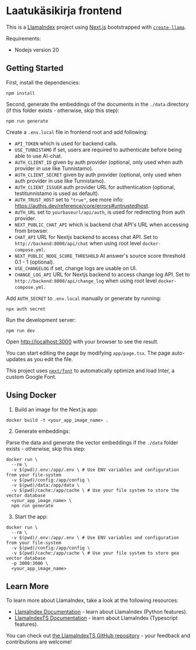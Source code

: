 # Laatukäsikirja frontend

This is a [LlamaIndex](https://www.llamaindex.ai/) project using [Next.js](https://nextjs.org/) bootstrapped with [`create-llama`](https://github.com/run-llama/LlamaIndexTS/tree/main/packages/create-llama).

Requirements:

- Nodejs version 20

## Getting Started

First, install the dependencies:

```
npm install
```

Second, generate the embeddings of the documents in the `./data` directory (if this folder exists - otherwise, skip this step):

```
npm run generate
```

Create a `.env.local` file in frontend root and add following:

- `API_TOKEN` which is used for backend calls.
- `USE_TUNNISTAMO` if set, users are required to authenticate before being able to use AI-chat.
- `AUTH_CLIENT_ID` given by auth provider (optional, only used when auth provider in use like Tunnistamo).
- `AUTH_CLIENT_SECRET` given by auth provider (optional, only used when auth provider in use like Tunnistamo).
- `AUTH_CLIENT_ISSUER` auth provider URL for authentication (optional, testitunnistamo is used as default).
- `AUTH_TRUST_HOST` set to `"true"`, see more info: <https://authjs.dev/reference/core/errors#untrustedhost>.
- `AUTH_URL` set to `yourbaseurl/api/auth`, is used for redirecting from auth provider.
- `NEXT_PUBLIC_CHAT_API` which is backend chat API's URL when accessing from browser.
- `CHAT_API` URL for Nextjs backend to access chat API. Set to `http://backend:8000/api/chat` when using root level `docker-compose.yml`.
- `NEXT_PUBLIC_NODE_SCORE_THRESHOLD` AI answer's source score threshold 0.1 - 1 (optional).
- `USE_CHANGELOG` if set, change logs are usable on UI.
- `CHANGE_LOG_API` URL for Nextjs backend to access change log API. Set to `http://backend:8000/api/change_log` when using root level `docker-compose.yml`.

Add `AUTH_SECRET` to `.env.local` manually or generate by running:

```
npx auth secret
```

Run the development server:

```
npm run dev
```

Open [http://localhost:3000](http://localhost:3000) with your browser to see the result.

You can start editing the page by modifying `app/page.tsx`. The page auto-updates as you edit the file.

This project uses [`next/font`](https://nextjs.org/docs/basic-features/font-optimization) to automatically optimize and load Inter, a custom Google Font.

## Using Docker

1. Build an image for the Next.js app:

```
docker build -t <your_app_image_name> .
```

2. Generate embeddings:

Parse the data and generate the vector embeddings if the `./data` folder exists - otherwise, skip this step:

```
docker run \
  --rm \
  -v $(pwd)/.env:/app/.env \ # Use ENV variables and configuration from your file-system
  -v $(pwd)/config:/app/config \
  -v $(pwd)/data:/app/data \
  -v $(pwd)/cache:/app/cache \ # Use your file system to store the vector database
  <your_app_image_name> \
  npm run generate
```

3. Start the app:

```
docker run \
  --rm \
  -v $(pwd)/.env:/app/.env \ # Use ENV variables and configuration from your file-system
  -v $(pwd)/config:/app/config \
  -v $(pwd)/cache:/app/cache \ # Use your file system to store gea vector database
  -p 3000:3000 \
  <your_app_image_name>
```

## Learn More

To learn more about LlamaIndex, take a look at the following resources:

- [LlamaIndex Documentation](https://docs.llamaindex.ai) - learn about LlamaIndex (Python features).
- [LlamaIndexTS Documentation](https://ts.llamaindex.ai) - learn about LlamaIndex (Typescript features).

You can check out [the LlamaIndexTS GitHub repository](https://github.com/run-llama/LlamaIndexTS) - your feedback and contributions are welcome!

